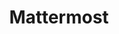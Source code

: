 ---
blog: https://mattermost.com/blog
codehost: https://github.com/https://github.com/mattermost
facebook: https://facebook.com/Mattermost-2300985916642531
linkedin: https://linkedin.com/company/mattermost
logohandle: mattermost
sort: mattermost
title: Mattermost
twitter: https://x.com/Mattermost
website: https://mattermost.com/
wikipedia: https://en.wikipedia.org/wiki/Mattermost
---
